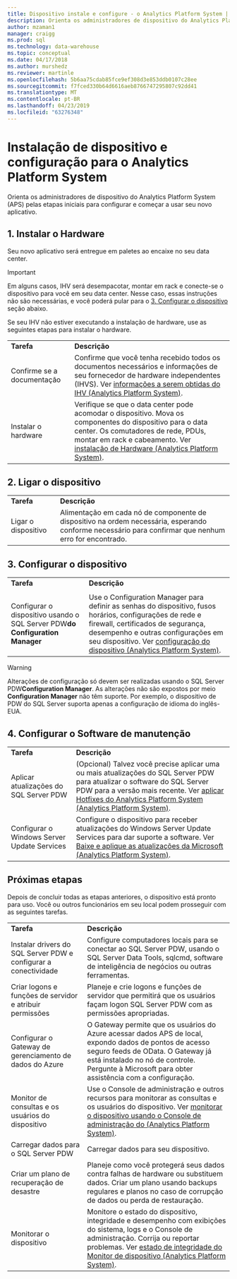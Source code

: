 ```yaml
---
title: Dispositivo instale e configure - o Analytics Platform System | Microsoft Docs
description: Orienta os administradores de dispositivo do Analytics Platform System (APS) pelas etapas iniciais para configurar e começar a usar seu novo aplicativo.
author: mzaman1
manager: craigg
ms.prod: sql
ms.technology: data-warehouse
ms.topic: conceptual
ms.date: 04/17/2018
ms.author: murshedz
ms.reviewer: martinle
ms.openlocfilehash: 5b6aa75cdab85fce9ef308d3e853ddb0107c28ee
ms.sourcegitcommit: f7fced330b64d6616aeb8766747295807c92dd41
ms.translationtype: MT
ms.contentlocale: pt-BR
ms.lasthandoff: 04/23/2019
ms.locfileid: "63276348"
---
```

# <a name="appliance-installation-and-configuration-for-analytics-platform-system"></a>Instalação de dispositivo e configuração para o Analytics Platform System
Orienta os administradores de dispositivo do Analytics Platform System (APS) pelas etapas iniciais para configurar e começar a usar seu novo aplicativo.  
  
<!-- MISSING LINKS ## <a name="BeforeYouBegin"></a>Before You Begin  
Before you begin to install, configure, and use your new appliance, we recommend reviewing information about the appliance components. Review the following to familiarize yourself with the appliance:  
  
-   Review [Understanding the Appliance Nodes and Hardware (SQL Server PDW)](assetId:///f60f419f-d1e1-403d-8cf9-07e7ef6d6627) to be sure you understand the components included in your new appliance.  
  
-   Review [Connecting to SQL Server PDW (SQL Server PDW)](assetId:///721851d5-e521-4d5b-ba6d-8e2e9d3c7808) to understand how and when appliance administrators will connect to each appliance node.  
-->

## <a name="InstallHardware"></a>1. Instalar o Hardware  
Seu novo aplicativo será entregue em paletes ao encaixe no seu data center.  
  
> [!IMPORTANT]  
> Em alguns casos, IHV será desempacotar, montar em rack e conecte-se o dispositivo para você em seu data center. Nesse caso, essas instruções não são necessárias, e você poderá pular para o [3. Configurar o dispositivo](#ConfigureAppliance) seção abaixo.  
  
Se seu IHV não estiver executando a instalação de hardware, use as seguintes etapas para instalar o hardware.  
  
|||  
|-|-|  
|**Tarefa**|**Descrição**|  
|Confirme se a documentação|Confirme que você tenha recebido todos os documentos necessários e informações de seu fornecedor de hardware independentes (IHVS). Ver [informações a serem obtidas do IHV &#40;Analytics Platform System&#41;](information-to-obtain-from-your-ihv.md).|  
|Instalar o hardware|Verifique se que o data center pode acomodar o dispositivo. Mova os componentes do dispositivo para o data center. Os comutadores de rede, PDUs, montar em rack e cabeamento. Ver [instalação de Hardware &#40;Analytics Platform System&#41;](hardware-installation.md).|  
  
## <a name="PowerOnAppliance"></a>2. Ligar o dispositivo  
  
|||  
|-|-|  
|**Tarefa**|**Descrição**|  
|Ligar o dispositivo|Alimentação em cada nó de componente de dispositivo na ordem necessária, esperando conforme necessário para confirmar que nenhum erro for encontrado.|  
  
## <a name="ConfigureAppliance"></a>3. Configurar o dispositivo  
  
|||  
|-|-|  
|**Tarefa**|**Descrição**|  
|||  
|Configurar o dispositivo usando o SQL Server PDW**do Configuration Manager**|Use o Configuration Manager para definir as senhas do dispositivo, fusos horários, configurações de rede e firewall, certificados de segurança, desempenho e outras configurações em seu dispositivo. Ver [configuração do dispositivo &#40;Analytics Platform System&#41;](appliance-configuration.md).|  
  
> [!WARNING]  
> Alterações de configuração só devem ser realizadas usando o SQL Server PDW**Configuration Manager**. As alterações não são expostos por meio **Configuration Manager** não têm suporte. Por exemplo, o dispositivo de PDW do SQL Server suporta apenas a configuração de idioma do inglês-EUA.  
  
## <a name="SoftwareServicing"></a>4. Configurar o Software de manutenção  
  
|||  
|-|-|  
|**Tarefa**|**Descrição**|  
|Aplicar atualizações do SQL Server PDW|(Opcional) Talvez você precise aplicar uma ou mais atualizações do SQL Server PDW para atualizar o software do SQL Server PDW para a versão mais recente. Ver [aplicar Hotfixes do Analytics Platform System &#40;Analytics Platform System&#41;](apply-analytics-platform-system-hotfixes.md).|  
|Configurar o Windows Server Update Services|Configure o dispositivo para receber atualizações do Windows Server Update Services para dar suporte a software. Ver [Baixe e aplique as atualizações da Microsoft &#40;Analytics Platform System&#41;](download-and-apply-microsoft-updates.md).|  
  
## <a name="NextSteps"></a>Próximas etapas  
Depois de concluir todas as etapas anteriores, o dispositivo está pronto para uso. Você ou outros funcionários em seu local podem prosseguir com as seguintes tarefas.  
  
|||  
|-|-|  
|**Tarefa**|**Descrição**|  
|Instalar drivers do SQL Server PDW e configurar a conectividade|Configure computadores locais para se conectar ao SQL Server PDW, usando o SQL Server Data Tools, sqlcmd, software de inteligência de negócios ou outras ferramentas. <!-- MISSING LINKS See [Client Tools (SQL Server PDW)](assetId:///721851d5-e521-4d5b-ba6d-8e2e9d3c7808).-->|  
|Criar logons e funções de servidor e atribuir permissões|Planeje e crie logons e funções de servidor que permitirá que os usuários façam logon SQL Server PDW com as permissões apropriadas. <!-- MISSING LINKS See [PDW Permissions &#40;SQL Server PDW&#41;](../sqlpdw/pdw-permissions-sql-server-pdw.md).-->|  
|Configurar o Gateway de gerenciamento de dados do Azure|O Gateway permite que os usuários do Azure acessar dados APS de local, expondo dados de pontos de acesso seguro feeds de OData. O Gateway já está instalado no nó de controle. Pergunte à Microsoft para obter assistência com a configuração.|  
|Monitor de consultas e os usuários do dispositivo|Use o Console de administração e outros recursos para monitorar as consultas e os usuários do dispositivo. Ver [monitorar o dispositivo usando o Console de administração do &#40;Analytics Platform System&#41;](monitor-the-appliance-by-using-the-admin-console.md)<!-- MISSING LINKS and [User Sessions &#40;SQL Server PDW&#41;](../sqlpdw/user-sessions-sql-server-pdw.md)-->.|  
|Carregar dados para o SQL Server PDW|Carregar dados para seu dispositivo. <!-- MISSING LINKS See [Load &#40;SQL Server PDW&#41;](../sqlpdw/load-sql-server-pdw.md).-->|  
|Criar um plano de recuperação de desastre|Planeje como você protegerá seus dados contra falhas de hardware ou substituem dados. Criar um plano usando backups regulares e planos no caso de corrupção de dados ou perda de restauração. <!-- MISSING LINKS See [Create a Disaster Recovery Plan &#40;SQL Server PDW&#41;](../sqlpdw/create-a-disaster-recovery-plan-sql-server-pdw.md).-->|  
|Monitorar o dispositivo|Monitore o estado do dispositivo, integridade e desempenho com exibições do sistema, logs e o Console de administração. Corrija ou reportar problemas. Ver [estado de integridade do Monitor de dispositivo &#40;Analytics Platform System&#41;](../relational-databases/system-dynamic-management-views/sys-dm-pdw-component-health-status-transact-sql.md).|  
